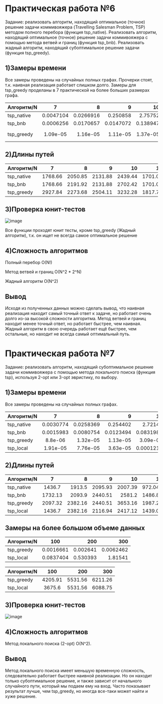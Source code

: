 # Практическая работа №6
Задание: реализовать алгоритм, находящий оптимальное (точное) решение задачи коммивояжера (Travelling Salesman Problem, TSP) методом полного перебора (функция tsp_native). Реализовать алгоритм, находящий оптимальное (точное) решение задачи коммивояжера с помощью метода ветвей и границ (функция tsp_bnb). Реализовать жадный алгоритм, находящий субоптимальное решение задачи (функция tsp_greedy).

## 1)Замеры времени

Все замеры проведены на случайных полных графах. Прочерки стоят, т.к. наивная реализация работает слишком долго. Замеры для tsp_greedy проделаны в 7 практической на более больших размерах графа.

| Алгоритм/N | 7 | 8 |9|10|11|12|13|
|----------------|:---------:|----------------:|----------------:|----------------:|----------------:|----------------:|----------------:|
| tsp_native | 0.0047104 | 0.0266916 | 0.250858|2.75752|32.0531| - | - |
| tsp_bnb | 0.0006256 | 0.0170657 | 0.0147072|0.138947|0.247357|2.51563|8.76396|
| tsp_greedy | 1.09e-05 | 1.16e-05 | 1.11e-05|1.37e-05|2.32e-05|2.56e-05|2.92e-05|

## 2)Длины путей
| Алгоритм/N | 7 | 8 |9|10|11|12|13|
|----------------|:---------:|----------------:|----------------:|----------------:|----------------:|----------------:|----------------:|
| tsp_native | 1768.66 | 2050.85 | 2131.88|2439.44|1701.07| - | - |
| tsp_bnb | 1768.66 | 2191.92 | 2131.88|2702.42|1701.07|1676.83|2655.76|
| tsp_greedy | 2927.84 | 2273.68 | 2504.11|3232.28|1817.78|1931.04|3433.97|

## 3)Проверка юнит-тестов
![image](https://user-images.githubusercontent.com/119160923/207794531-4e289946-92c6-4472-8035-5edef919787a.png)

Все функции проходят юнит тесты, кроме tsp_greedy (Жадный алгоритм), т.к. он ищет не всегда самое оптимальное решение

## 4)Сложность алгоритмов
Полный перебор O(N!)

Метод ветвей и границ O(N^2 * 2^N)

Жадный алгоритм O(N^2)

## Вывод
Исходя из полученных данных можно сделать вывод, что наивная реализация находит самый точный ответ к задаче, но работает очень долго из-за высокой сложности алгоритма.
Метод ветвей и границ находит менее точный ответ, но работает быстрее, чем наивная. Жадный алгоритм в свою очередь работает ещё быстрее, чем остальные, но находит не всегда самый оптимальный путь.



# Практическая работа №7
Задание: реализовать алгоритм, находящий субоптимальное решение задачи коммивояжера с помощью метода локального поиска (функция tsp), используя 2-opt или 3-opt эвристику, по выбору. 

## 1)Замеры времени

Все замеры проведены на случайных полных графах.

| Алгоритм/N | 7 | 8 |9|10|11|
|----------------|:---------:|----------------:|----------------:|----------------:|----------------:|
| tsp_native | 0.0030774 | 0.0258369| 0.254402|2.72141|32.5503|
| tsp_bnb | 0.0015983 | 0.0080754 | 0.0123494|0.0831984|0.215325|
| tsp_greedy | 8.8e-06 | 1.32e-05 | 1.13e-05|3.09e-05|4.69e-05|
| tsp_local | 1.91e-05 | 7.76e-05 | 3.63e-05|0.0001215|0.0001575|

## 2)Длины путей
| Алгоритм/N | 7 | 8 |9|10|11|
|----------------|:---------:|----------------:|----------------:|----------------:|----------------:|
| tsp_native | 1436.7 | 1913.5 | 2095.93|2007.39|972.042|
| tsp_bnb | 1732.13 | 2093.9 | 2440.51|2581.2|1486.89|
| tsp_greedy | 2097.32 | 2382.16 | 2440.51|3653.16|1987.29|
| tsp_local | 1436.7 | 2382.16 | 2116.94|2417.12|1439.03|

## Замеры на более большом объеме данных
| Алгоритм/N | 100 | 200 |300|
|----------------|:---------:|----------------:|----------------:|
| tsp_greedy | 0.0016661 | 0.002641 | 0.0062462|
| tsp_local | 0.0837404| 0.530393 | 1.81541|

| Алгоритм/N | 100 | 200 |300|
|----------------|:---------:|----------------:|----------------:|
| tsp_greedy | 4205.91 | 5531.56 | 6211.26|
| tsp_local | 3675.6| 5531.56 | 6088.75|

## 3)Проверка юнит-тестов
![image](https://user-images.githubusercontent.com/119160923/207794531-4e289946-92c6-4472-8035-5edef919787a.png)

## 4)Сложность алгоритмов

Метод локального поиска (2-opt) O(N^2).

## Вывод
Метод локального поиска имеет меньшую временную сложность, следовательно работает быстрее наивной реализации. Но он находит только субоптимальное решение, и также зависит от начального случайного пути, который мы подаем ему на вход. Часто показывает результат лучше, чем tsp_greedy, но иногда все-таки может найти и хуже решение.

